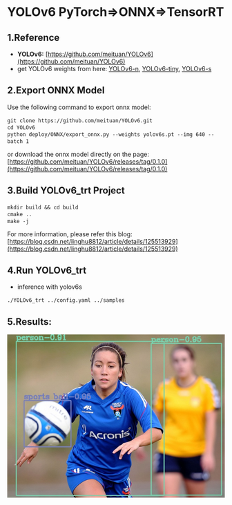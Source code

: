 # YOLOv6 PyTorch=>ONNX=>TensorRT

## 1.Reference
- **YOLOv6:** [https://github.com/meituan/YOLOv6](https://github.com/meituan/YOLOv6)
- get YOLOv6 weights from here: [YOLOv6-n](https://github.com/meituan/YOLOv6/releases/download/0.1.0/yolov6n.pt), 
[YOLOv6-tiny](https://github.com/meituan/YOLOv6/releases/download/0.1.0/yolov6t.pt), 
[YOLOv6-s](https://github.com/meituan/YOLOv6/releases/download/0.1.0/yolov6s.pt)

## 2.Export ONNX Model
Use the following command to export onnx model:
```
git clone https://github.com/meituan/YOLOv6.git
cd YOLOv6
python deploy/ONNX/export_onnx.py --weights yolov6s.pt --img 640 --batch 1
```
or download the onnx model directly on the page: [https://github.com/meituan/YOLOv6/releases/tag/0.1.0](https://github.com/meituan/YOLOv6/releases/tag/0.1.0)

## 3.Build YOLOv6_trt Project
```
mkdir build && cd build
cmake ..
make -j
```

For more information, please refer this blog: [https://blog.csdn.net/linghu8812/article/details/125513929](https://blog.csdn.net/linghu8812/article/details/125513929)

## 4.Run YOLOv6_trt
- inference with yolov6s
```
./YOLOv6_trt ../config.yaml ../samples
```

## 5.Results:
![](prediction.jpg)
